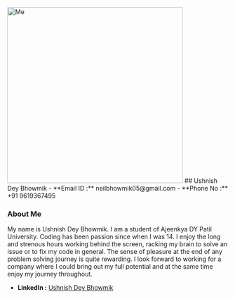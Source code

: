 <img src="https://media-exp1.licdn.com/dms/image/C4E03AQFM3DXe2WHr6g/profile-displayphoto-shrink_800_800/0/1610102901230?e=1646870400&v=beta&t=BKxfI7jxziQCJCsTu9dUhOtc14wiLzJYjfcD--EfsN4" alt="Me" height="400" width="400"/>
## Ushnish Dey Bhowmik
- **Email ID :** neilbhowmik05@gmail.com
- **Phone No :** +91 9619367495

### About Me

My name is Ushnish Dey Bhowmik. I am a student of Ajeenkya DY Patil University. Coding has been passion since when I was 14. I enjoy the long and strenous hours working behind the screen, racking my brain to solve an issue or to fix my code in general. The sense of pleasure at the end of any problem solving journey is quite rewarding. I look forward to working for a company where I could bring out my full potential and at the same time enjoy my journey throughout.

- **LinkedIn :** [Ushnish Dey Bhowmik](https://www.linkedin.com/in/ushnish-dey-bhowmik-29b333203/)
